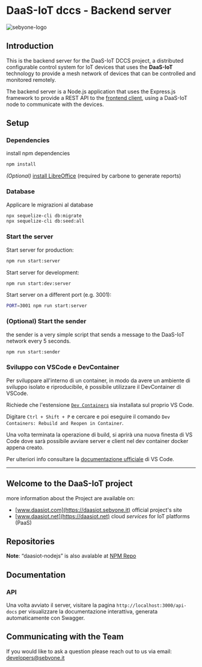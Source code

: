 # DaaS-IoT dccs - Backend server

![sebyone-logo](https://sebyone.it/res/lg_daasiot-410-72dpi.png)

## Introduction

This is the backend server for the DaaS-IoT DCCS project, a distributed configurable control system for IoT devices that uses the **DaaS-IoT** technology to provide a mesh network of devices that can be controlled and monitored remotely.

The backend server is a Node.js application that uses the Express.js framework to provide a REST API to the [frontend client](/web-console/fe/README.md), using a DaaS-IoT node to communicate with the devices.

## Setup

### Dependencies

install npm dependencies

```sh
npm install
```

*(Optional)* [install LibreOffice](reporting_setup.md) (required by carbone to generate reports)

### Database

Applicare le migrazioni al database

```sh
npx sequelize-cli db:migrate
npx sequelize-cli db:seed:all
```

### Start the server

Start server for production:

```sh
npm run start:server
```

Start server for development:

```sh
npm run start:dev:server
```

Start server on a different port (e.g. 3001):

```sh
PORT=3001 npm run start:server
```

### (Optional) Start the sender

the sender is a very simple script that sends a message to the DaaS-IoT network every 5 seconds.

```sh
npm run start:sender
```

### Sviluppo con VSCode e DevContainer

Per sviluppare all'interno di un container, in modo da avere un ambiente di sviluppo isolato e riproducibile, è possibile utilizzare il DevContainer di VSCode.

Richiede che l'estensione [`Dev Containers`](https://marketplace.visualstudio.com/items?itemName=ms-vscode-remote.remote-containers) sia installata sul proprio VS Code.

Digitare `Ctrl + Shift + P` e cercare e poi eseguire il comando `Dev Containers: Rebuild and Reopen in Container`.

Una volta terminata la operazione di build, si aprirà una nuova finesta di VS Code dove sarà possibile avviare server e client nel dev container docker appena creato.

Per ulteriori info consultare la [documentazione ufficiale](https://code.visualstudio.com/docs/devcontainers/containers) di VS Code.

---

## Welcome to the DaaS-IoT project

more information about the Project are available on:

* [www.daasiot.com](https://daasiot.sebyone.it) official project's site
* [www.daasiot.net](https://daasiot.net) cloud *services* for IoT platforms (PaaS)

## Repositories

**Note**: “daasiot-nodejs” is also avalable at [NPM Repo](https://www.npmjs.com/package/daas-sdk)

## Documentation

### API

Una volta avviato il server, visitare la pagina `http://localhost:3000/api-docs` per visualizzare la documentazione interattiva, generata automaticamente con Swagger.

## Communicating with the Team

If you would like to ask a question please reach out to us via email: [developers@sebyone.it](developers@sebyone.it)
